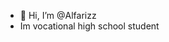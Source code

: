 - 👋 Hi, I’m @Alfarizz
- Im vocational high school student

<!--
Alfarizz/Alfarizz is a ✨ special ✨ repository because its `README.md` (this file) appears on your GitHub profile.
You can click the Preview link to take a look at your changes.
--->
